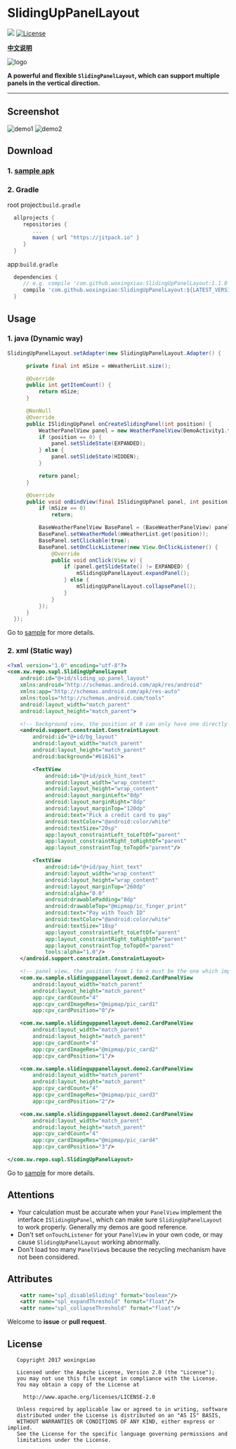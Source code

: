 # SlidingUpPanelLayout
[![](https://jitpack.io/v/woxingxiao/SlidingUpPanelLayout.svg)](https://jitpack.io/#woxingxiao/SlidingUpPanelLayout)
[![License](http://img.shields.io/badge/License-Apache%202.0-brightgreen.svg?style=flat)](https://opensource.org/licenses/Apache-2.0)

[**中文说明**](https://github.com/woxingxiao/SlidingUpPanelLayout/blob/master/README_zh.md)

![logo](https://github.com/woxingxiao/SlidingUpPanelLayout/blob/master/app/src/main/res/mipmap-xxhdpi/ic_launcher.png)

**A powerful and flexible `SlidingPanelLayout`, which can support multiple panels in the vertical direction.**

****
## Screenshot
![demo1](https://github.com/woxingxiao/SlidingUpPanelLayout/blob/master/screenshot/demo1.gif)
![demo2](https://github.com/woxingxiao/SlidingUpPanelLayout/blob/master/screenshot/demo2.gif)

## Download
### 1. [sample apk](https://fir.im/spl)
### 2. Gradle
root project:`build.gradle`
```groovy
  allprojects {
	 repositories {
		...
		maven { url "https://jitpack.io" }
	 }
  }
```
app:`build.gradle`
```groovy
  dependencies {
     // e.g. compile 'com.github.woxingxiao:SlidingUpPanelLayout:1.1.0'
     compile 'com.github.woxingxiao:SlidingUpPanelLayout:${LATEST_VERSION}'
  }
```

## Usage
### 1. java (Dynamic way)
```java
SlidingUpPanelLayout.setAdapter(new SlidingUpPanelLayout.Adapter() {

      private final int mSize = mWeatherList.size();

      @Override
      public int getItemCount() {
          return mSize;
      }

      @NonNull
      @Override
      public ISlidingUpPanel onCreateSlidingPanel(int position) {
          WeatherPanelView panel = new WeatherPanelView(DemoActivity1.this);
          if (position == 0) {
              panel.setSlideState(EXPANDED);
          } else {
              panel.setSlideState(HIDDEN);
          }

          return panel;
      }

      @Override
      public void onBindView(final ISlidingUpPanel panel, int position) {
          if (mSize == 0)
              return;

          BaseWeatherPanelView BasePanel = (BaseWeatherPanelView) panel;
          BasePanel.setWeatherModel(mWeatherList.get(position));
          BasePanel.setClickable(true);
          BasePanel.setOnClickListener(new View.OnClickListener() {
              @Override
              public void onClick(View v) {
                  if (panel.getSlideState() != EXPANDED) {
                      mSlidingUpPanelLayout.expandPanel();
                  } else {
                      mSlidingUpPanelLayout.collapsePanel();
                  }
              }
          });
      }
  });
```
Go to [sample](https://github.com/woxingxiao/SlidingUpPanelLayout/tree/master/app/src/main/java/com/xw/sample/slidinguppanellayout/demo1) for more details.

### 2. xml  (Static way)
```xml
<?xml version="1.0" encoding="utf-8"?>
<com.xw.repo.supl.SlidingUpPanelLayout
    android:id="@+id/sliding_up_panel_layout"
    xmlns:android="http://schemas.android.com/apk/res/android"
    xmlns:app="http://schemas.android.com/apk/res-auto"
    xmlns:tools="http://schemas.android.com/tools"
    android:layout_width="match_parent"
    android:layout_height="match_parent">

    <!-- background view, the position at 0 can only have one directly view, it can be a view or a layout. -->
    <android.support.constraint.ConstraintLayout
        android:id="@+id/bg_layout"
        android:layout_width="match_parent"
        android:layout_height="match_parent"
        android:background="#616161">

        <TextView
            android:id="@+id/pick_hint_text"
            android:layout_width="wrap_content"
            android:layout_height="wrap_content"
            android:layout_marginLeft="8dp"
            android:layout_marginRight="8dp"
            android:layout_marginTop="120dp"
            android:text="Pick a credit card to pay"
            android:textColor="@android:color/white"
            android:textSize="20sp"
            app:layout_constraintLeft_toLeftOf="parent"
            app:layout_constraintRight_toRightOf="parent"
            app:layout_constraintTop_toTopOf="parent"/>

        <TextView
            android:id="@+id/pay_hint_text"
            android:layout_width="wrap_content"
            android:layout_height="wrap_content"
            android:layout_marginTop="260dp"
            android:alpha="0.0"
            android:drawablePadding="8dp"
            android:drawableTop="@mipmap/ic_finger_print"
            android:text="Pay with Touch ID"
            android:textColor="@android:color/white"
            android:textSize="18sp"
            app:layout_constraintLeft_toLeftOf="parent"
            app:layout_constraintRight_toRightOf="parent"
            app:layout_constraintTop_toTopOf="parent"
            tools:alpha="1.0"/>
    </android.support.constraint.ConstraintLayout>

    <!-- panel view, the position from 1 to n must be the one which implemented the interface ISlidingUpPanel.-->
    <com.xw.sample.slidinguppanellayout.demo2.CardPanelView
        android:layout_width="match_parent"
        android:layout_height="match_parent"
        app:cpv_cardCount="4"
        app:cpv_cardImageRes="@mipmap/pic_card1"
        app:cpv_cardPosition="0"/>

    <com.xw.sample.slidinguppanellayout.demo2.CardPanelView
        android:layout_width="match_parent"
        android:layout_height="match_parent"
        app:cpv_cardCount="4"
        app:cpv_cardImageRes="@mipmap/pic_card2"
        app:cpv_cardPosition="1"/>

    <com.xw.sample.slidinguppanellayout.demo2.CardPanelView
        android:layout_width="match_parent"
        android:layout_height="match_parent"
        app:cpv_cardCount="4"
        app:cpv_cardImageRes="@mipmap/pic_card3"
        app:cpv_cardPosition="2"/>

    <com.xw.sample.slidinguppanellayout.demo2.CardPanelView
        android:layout_width="match_parent"
        android:layout_height="match_parent"
        app:cpv_cardCount="4"
        app:cpv_cardImageRes="@mipmap/pic_card4"
        app:cpv_cardPosition="3"/>

</com.xw.repo.supl.SlidingUpPanelLayout>

```
Go to [sample](https://github.com/woxingxiao/SlidingUpPanelLayout/tree/master/app/src/main/java/com/xw/sample/slidinguppanellayout/demo2) for more details.

## Attentions
- Your calculation must be accurate when your `PanelView` implement the interface `ISlidingUpPanel`,
which can make sure `SlidingUpPanelLayout` to work properly. Generally my demos are good reference.
- Don't set `onTouchListener` for your `PanelView` in your own code, or may cause `SlidingUpPanelLayout` working abnormally.
- Don't load too many `PanelView`s because the recycling mechanism have not been considered.

## Attributes
```xml
    <attr name="spl_disableSliding" format="boolean"/>
    <attr name="spl_expandThreshold" format="float"/>
    <attr name="spl_collapseThreshold" format="float"/>
```

Welcome to **issue** or **pull request**.

## License
```
   Copyright 2017 woxingxiao

   Licensed under the Apache License, Version 2.0 (the "License");
   you may not use this file except in compliance with the License.
   You may obtain a copy of the License at

     http://www.apache.org/licenses/LICENSE-2.0

   Unless required by applicable law or agreed to in writing, software
   distributed under the License is distributed on an "AS IS" BASIS,
   WITHOUT WARRANTIES OR CONDITIONS OF ANY KIND, either express or implied.
   See the License for the specific language governing permissions and
   limitations under the License.
```